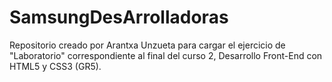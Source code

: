 # SamsungDesArrolladoras
Repositorio creado por Arantxa Unzueta para cargar el ejercicio de "Laboratorio" correspondiente al final del curso 2, Desarrollo Front-End con HTML5 y CSS3 (GR5).
